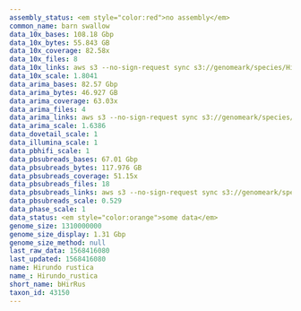 ```yaml
---
assembly_status: <em style="color:red">no assembly</em>
common_name: barn swallow
data_10x_bases: 108.18 Gbp
data_10x_bytes: 55.843 GB
data_10x_coverage: 82.58x
data_10x_files: 8
data_10x_links: aws s3 --no-sign-request sync s3://genomeark/species/Hirundo_rustica/bHirRus1/genomic_data/10x/ .<br>
data_10x_scale: 1.8041
data_arima_bases: 82.57 Gbp
data_arima_bytes: 46.927 GB
data_arima_coverage: 63.03x
data_arima_files: 4
data_arima_links: aws s3 --no-sign-request sync s3://genomeark/species/Hirundo_rustica/bHirRus1/genomic_data/arima/ .<br>
data_arima_scale: 1.6386
data_dovetail_scale: 1
data_illumina_scale: 1
data_pbhifi_scale: 1
data_pbsubreads_bases: 67.01 Gbp
data_pbsubreads_bytes: 117.976 GB
data_pbsubreads_coverage: 51.15x
data_pbsubreads_files: 18
data_pbsubreads_links: aws s3 --no-sign-request sync s3://genomeark/species/Hirundo_rustica/bHirRus1/genomic_data/pacbio/ . --exclude "*scraps.bam* --exclude "*ccs.bam*"<br>
data_pbsubreads_scale: 0.529
data_phase_scale: 1
data_status: <em style="color:orange">some data</em>
genome_size: 1310000000
genome_size_display: 1.31 Gbp
genome_size_method: null
last_raw_data: 1568416080
last_updated: 1568416080
name: Hirundo rustica
name_: Hirundo_rustica
short_name: bHirRus
taxon_id: 43150
---
```

